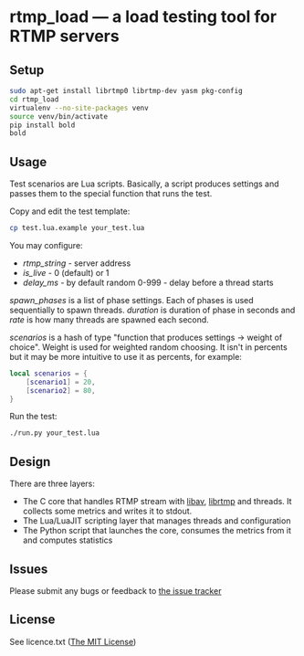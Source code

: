 # rtmp_load — a load testing tool for RTMP servers

## Setup
```bash
sudo apt-get install librtmp0 librtmp-dev yasm pkg-config
cd rtmp_load
virtualenv --no-site-packages venv
source venv/bin/activate
pip install bold
bold
```

## Usage
Test scenarios are Lua scripts. Basically, a script produces settings and passes them to the special function that runs the test.

Copy and edit the test template:
```bash
cp test.lua.example your_test.lua
```

You may configure:
* *rtmp_string* - server address
* *is_live* - 0 (default) or 1
* *delay_ms* - by default random 0-999 - delay before a thread starts

*spawn_phases* is a list of phase settings. Each of phases is used sequentially to spawn threads. *duration* is duration of phase in seconds and *rate* is how many threads are spawned each second.

*scenarios* is a hash of type "function that produces settings -> weight of choice". Weight is used for weighted random choosing. It isn't in percents but it may be more intuitive to use it as percents, for example:
```lua
local scenarios = {
	[scenario1] = 20,
	[scenario2] = 80,
}
```

Run the test:
```bash
./run.py your_test.lua
```

## Design
There are three layers:
* The C core that handles RTMP stream with [libav](http://libav.org/), [librtmp](http://rtmpdump.mplayerhq.hu/librtmp.3.html) and threads. It collects some metrics and writes it to stdout.
* The Lua/LuaJIT scripting layer that manages threads and configuration
* The Python script that launches the core, consumes the metrics from it and computes statistics

## Issues
Please submit any bugs or feedback to [the issue tracker](https://github.com/fillest/rtmp_load/issues)

## License
See licence.txt ([The MIT License](http://www.opensource.org/licenses/mit-license.php))